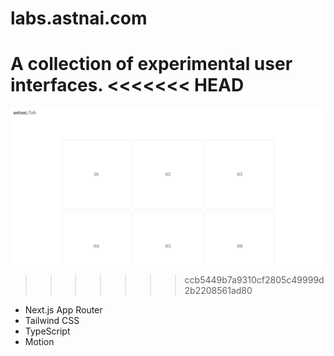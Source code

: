 # labs.astnai.com

A collection of experimental user interfaces.
<<<<<<< HEAD
=======

![Screenshot of the application](/cool-screenshot.png)
>>>>>>> ccb5449b7a9310cf2805c49999d2b2208561ad80

- Next.js App Router
- Tailwind CSS
- TypeScript
- Motion